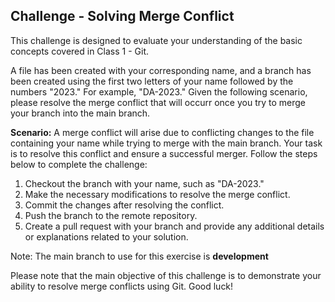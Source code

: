 ## Challenge - Solving Merge Conflict

This challenge is designed to evaluate your understanding of the basic concepts covered in Class 1 - Git.

A file has been created with your corresponding name, and a branch has been created using the first two letters of your name followed by the numbers "2023." For example, "DA-2023." Given the following scenario, please resolve the merge conflict that will occurr once you try to merge your branch into the main branch.

**Scenario:**
A merge conflict will arise due to conflicting changes to the file containing your name while trying to merge with the main branch. Your task is to resolve this conflict and ensure a successful merger. Follow the steps below to complete the challenge:

1. Checkout the branch with your name, such as "DA-2023."
2. Make the necessary modifications to resolve the merge conflict.
3. Commit the changes after resolving the conflict.
4. Push the branch to the remote repository.
5. Create a pull request with your branch and provide any additional details or explanations related to your solution.

Note: The main branch to use for this exercise is **development**

Please note that the main objective of this challenge is to demonstrate your ability to resolve merge conflicts using Git. Good luck!
